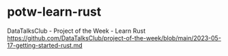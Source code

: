 # potw-learn-rust
DataTalksClub - Project of the Week - Learn Rust
https://github.com/DataTalksClub/project-of-the-week/blob/main/2023-05-17-getting-started-rust.md



